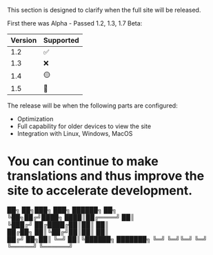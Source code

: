 This section is designed to clarify when the full site will be released.

First there was 
Alpha - Passed 1.2, 1.3, 1.7
Beta:

| Version | Supported          |
| ------- | ------------------ |
| 1.2   | :white_check_mark: |
| 1.3   | :x:                |
| 1.4   | :yellow_circle: |
| 1.5   | 🔨                |

The release will be when the following parts are configured:
- Optimization
- Full capability for older devices to view the site
- Integration with Linux, Windows, MacOS

# You can continue to make translations and thus improve the site to accelerate development.

██╗  ██╗███╗   ███╗ ██████╗ ██╗     
╚██╗██╔╝████╗ ████║██╔════╝ ██║     
 ╚███╔╝ ██╔████╔██║██║      ██║     
 ██╔██╗ ██║╚██╔╝██║██║      ██║     
██╔╝ ██╗██║ ╚═╝ ██║╚██████╗ ███████╗
╚═╝  ╚═╝╚═╝     ╚═╝ ╚═════╝ ╚══════╝
